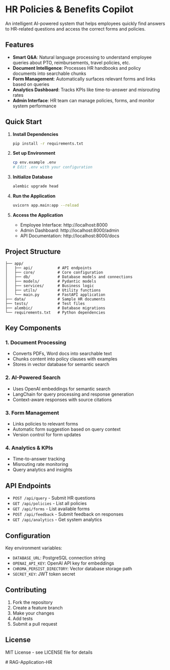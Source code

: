 # HR Policies & Benefits Copilot

An intelligent AI-powered system that helps employees quickly find answers to HR-related questions and access the correct forms and policies.

## Features

- **Smart Q&A**: Natural language processing to understand employee queries about PTO, reimbursements, travel policies, etc.
- **Document Intelligence**: Processes HR handbooks and policy documents into searchable chunks
- **Form Management**: Automatically surfaces relevant forms and links based on queries
- **Analytics Dashboard**: Tracks KPIs like time-to-answer and misrouting rates
- **Admin Interface**: HR team can manage policies, forms, and monitor system performance

## Quick Start

1. **Install Dependencies**
   ```bash
   pip install -r requirements.txt
   ```

2. **Set up Environment**
   ```bash
   cp env.example .env
   # Edit .env with your configuration
   ```

3. **Initialize Database**
   ```bash
   alembic upgrade head
   ```

4. **Run the Application**
   ```bash
   uvicorn app.main:app --reload
   ```

5. **Access the Application**
   - Employee Interface: http://localhost:8000
   - Admin Dashboard: http://localhost:8000/admin
   - API Documentation: http://localhost:8000/docs

## Project Structure

```
├── app/
│   ├── api/           # API endpoints
│   ├── core/          # Core configuration
│   ├── db/            # Database models and connections
│   ├── models/        # Pydantic models
│   ├── services/      # Business logic
│   ├── utils/         # Utility functions
│   └── main.py        # FastAPI application
├── data/              # Sample HR documents
├── tests/             # Test files
├── alembic/           # Database migrations
└── requirements.txt   # Python dependencies
```

## Key Components

### 1. Document Processing
- Converts PDFs, Word docs into searchable text
- Chunks content into policy clauses with examples
- Stores in vector database for semantic search

### 2. AI-Powered Search
- Uses OpenAI embeddings for semantic search
- LangChain for query processing and response generation
- Context-aware responses with source citations

### 3. Form Management
- Links policies to relevant forms
- Automatic form suggestion based on query context
- Version control for form updates

### 4. Analytics & KPIs
- Time-to-answer tracking
- Misrouting rate monitoring
- Query analytics and insights

## API Endpoints

- `POST /api/query` - Submit HR questions
- `GET /api/policies` - List all policies
- `GET /api/forms` - List available forms
- `POST /api/feedback` - Submit feedback on responses
- `GET /api/analytics` - Get system analytics

## Configuration

Key environment variables:
- `DATABASE_URL`: PostgreSQL connection string
- `OPENAI_API_KEY`: OpenAI API key for embeddings
- `CHROMA_PERSIST_DIRECTORY`: Vector database storage path
- `SECRET_KEY`: JWT token secret

## Contributing

1. Fork the repository
2. Create a feature branch
3. Make your changes
4. Add tests
5. Submit a pull request

## License

MIT License - see LICENSE file for details

#   R A G - A p p l i c a t i o n - H R  
 